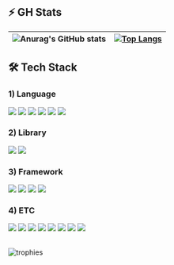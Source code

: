 ## ⚡ GH Stats

|![Anurag's GitHub stats](https://github-readme-stats.vercel.app/api?username=handminJ\&rank_icon=github&theme=material-palenight)|[![Top Langs](https://github-readme-stats.vercel.app/api/top-langs/?username=handminJ&langs_count=8&layout=compact&theme=material-palenight)](https://github.com/handminJ/handminJ.git)|
|---|---|

## 🛠️ Tech Stack
### 1) Language
<div>
  <img src="https://img.shields.io/badge/Python-3776AB?style=plastic&logo=Python&logoColor=white"/>
  <img src="https://img.shields.io/badge/Java-007396?style=plastic&logo=OpenJDK&logoColor=white"/> 
  <img src="https://img.shields.io/badge/C++-00599C?style=plastic&logo=cplusplus&logoColor=white"/>
  <img src="https://img.shields.io/badge/HTML5-E34F26?style=plastic&logo=HTML5&logoColor=white"/>
  <img src="https://img.shields.io/badge/CSS3-1572B6?style=plastic&logo=CSS3&logoColor=white"/> 
  <img src="https://img.shields.io/badge/JavaScript-F7DF1E?style=plastic&logo=JavaScript&logoColor=white"/>
</div>
  
### 2) Library
<div>
  <img src="https://img.shields.io/badge/React-61DAFB?style=plastic&logo=React&logoColor=white&Color=white"/>
  <img src="https://img.shields.io/badge/OpenCV-5C3EE8?style=plastic&logo=OpenCV&logoColor=white"/>
</div>
  
### 3) Framework
<div>
  <img src="https://img.shields.io/badge/Bootstrap-7952B3?style=plastic&logo=bootstrap&logoColor=white"/>
  <img src="https://img.shields.io/badge/Flutter-02569B?style=plastic&logo=flutter&logoColor=white&Color=white"/>
  <img src="https://img.shields.io/badge/Django-092E20?style=plastic&logo=Django&logoColor=white"/>
  <img src="https://img.shields.io/badge/Vue.js-4FC08D?style=plastic&logo=vuedotjs&logoColor=white&Color=white"/>
</div>
  
### 4) ETC
<div>
  <img src="https://img.shields.io/badge/Git-F05032?style=plastic&logo=Git&logoColor=white"/>
  <img src="https://img.shields.io/badge/MySQL-4479A1?style=plastic&logo=MySQL&logoColor=white"/>

  
  <img src="https://img.shields.io/badge/Eclipse IDE-2C2255?style=plastic&logo=Eclipse IDE&logoColor=white"/>
  <img src="https://img.shields.io/badge/Visual Studio-5C2D91?style=plastic&logo=Visual Studio&logoColor=white"/>
  <img src="https://img.shields.io/badge/Visual Studio Code-007ACC?style=plastic&logo=Visual Studio Code&logoColor=white"/>
  <img src="https://img.shields.io/badge/Unity-111111?style=plastic&logo=Unity&logoColor=white"/>

  <img src="https://img.shields.io/badge/Firebase-FFCA28?style=plastic&logo=firebase&logoColor=white"/>

  <img src="https://img.shields.io/badge/Docker-2496ED?style=plastic&logo=Docker&logoColor=white"/>
  
</div>

<!--
**handminJ/handminJ** is a ✨ _special_ ✨ repository because its `README.md` (this file) appears on your GitHub profile.

Here are some ideas to get you started:

- 🔭 I’m currently working on ...
- 🌱 I’m currently learning ...
- 👯 I’m looking to collaborate on ...
- 🤔 I’m looking for help with ...
- 💬 Ask me about ...
- 📫 How to reach me: ...
- 😄 Pronouns: ...
- ⚡ Fun fact: ...
-->

<br>

![trophies](https://github-profile-trophy.vercel.app/?username=handminJ&theme=discord)&nbsp; &nbsp;
